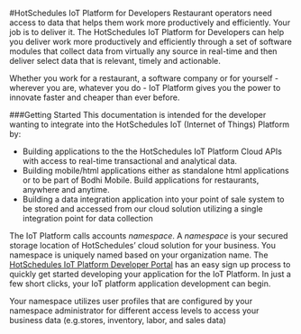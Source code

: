 #HotSchedules IoT Platform for Developers
Restaurant operators need access to data that helps them work more productively and efficiently. Your job is to deliver it.  The HotSchedules IoT Platform for Developers can help you deliver work more productively and efficiently through a set of software modules that collect data from virtually any source in real-time and then deliver select data that is relevant, timely and actionable.

Whether you work for a restaurant, a software company or for yourself - wherever you are, whatever you do - IoT Platform gives you the power to innovate faster and cheaper than ever before.

###Getting Started
This documentation is intended for the developer wanting to integrate into the HotSchedules IoT (Internet of Things) Platform by:

* Building applications to the the HotSchedules IoT Platform Cloud APIs with access to real-time transactional and analytical data.  
* Building mobile/html applications either as standalone html applications or to be part of Bodhi Mobile.  Build applications for restaurants, anywhere and anytime.
* Building a data integration application into your point of sale system to be stored and accessed from our cloud solution utilizing a single integration point for data collection

The IoT Platform calls accounts *namespace*. A *namespace* is your secured storage location of HotSchedules’ cloud solution for your business. You namespace is uniquely named based on your organization name. The [HotSchedules IoT Platform Developer Portal](http://developer.bodhi.space/) has an easy sign up process to quickly get started developing your application for the IoT Platform.  In just a few short clicks, your IoT platform application development can begin.

Your namespace utilizes user profiles that are configured by your namespace administrator for different access levels to access your business data (e.g.stores, inventory, labor, and sales data)
